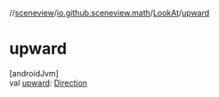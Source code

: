 //[sceneview](../../../index.md)/[io.github.sceneview.math](../index.md)/[LookAt](index.md)/[upward](upward.md)

# upward

[androidJvm]\
val [upward](upward.md): [Direction](../index.md#1758682841%2FClasslikes%2F-1571379623)
